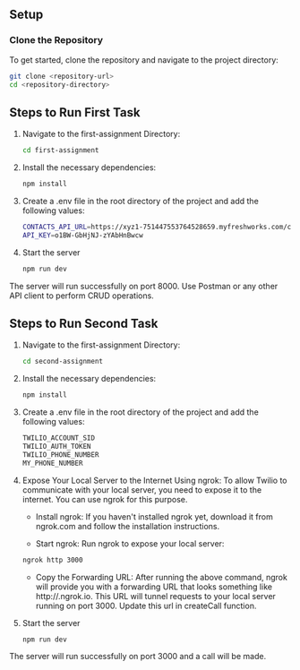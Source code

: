 ## Setup

### Clone the Repository

To get started, clone the repository and navigate to the project directory:

  ```sh
  git clone <repository-url>
  cd <repository-directory>
  ```
## Steps to Run First Task

1. Navigate to the first-assignment Directory:
    ```sh
    cd first-assignment
    ```
2. Install the necessary dependencies:
    ```sh
    npm install
    ```
3.  Create a .env file in the root directory of the project and add the following values:
     ```sh
     CONTACTS_API_URL=https://xyz1-751447553764528659.myfreshworks.com/crm/sales/api/contacts
     API_KEY=o1BW-GbHjNJ-zYAbHnBwcw
     ```
4. Start the server
    ```sh
    npm run dev
    ```
The server will run successfully on port 8000. Use Postman or any other API client to perform CRUD operations.

## Steps to Run Second Task

1. Navigate to the first-assignment Directory:
    ```sh
    cd second-assignment
    ```
2. Install the necessary dependencies:
    ```sh
    npm install
    ```
3.  Create a .env file in the root directory of the project and add the following values:
     ```sh
     TWILIO_ACCOUNT_SID
     TWILIO_AUTH_TOKEN
     TWILIO_PHONE_NUMBER
     MY_PHONE_NUMBER
     ```

4. Expose Your Local Server to the Internet Using ngrok:
   To allow Twilio to communicate with your local server, you need to expose it to the internet. You can use ngrok for this purpose.

    - Install ngrok: If you haven't installed ngrok yet, download it from ngrok.com and follow the installation instructions.

    - Start ngrok: Run ngrok to expose your local server:
    ```sh
    ngrok http 3000
    ```

    - Copy the Forwarding URL: After running the above command, ngrok will provide you with a forwarding URL that looks something like http://<ngrok-id>.ngrok.io. This URL will tunnel requests to your local server running on port 3000. Update this url in createCall function.

5. Start the server
    ```sh
    npm run dev
    ```
The server will run successfully on port 3000 and a call will be made.